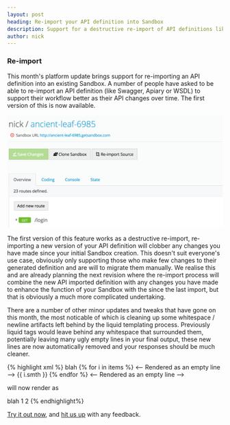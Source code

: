 ```yaml
---
layout: post
heading: Re-import your API definition into Sandbox
description: Support for a destructive re-import of API definitions like Swagger & Apiary into Sandbox, as well as some more tweaks to give better formatted template responses.
author: nick
---
```


### Re-import

This month's platform update brings support for re-importing an API definition into an existing Sandbox. A number of people have asked to be able to re-import an API definition (like Swagger, Apiary or WSDL) to support their workflow better as their API changes over time. The first version of this is now available.

<img src="/lib/images/2015_05_11_reimport.png" />

The first version of this feature works as a destructive re-import, re-importing a new version of your API definition will clobber any changes you have made since your initial Sandbox creation. This doesn't suit everyone's use case, obviously only supporting those who make few changes to their generated definition and are will to migrate them manually. We realise this and are already planning the next revision where the re-import process will combine the new API imported definition with any changes you have made to enhance the function of your Sandbox with the since the last import, but that is obviously a much more complicated undertaking.

There are a number of other minor updates and tweaks that have gone on this month, the most noticable of which is cleaning up some whitespace / newline artifacts left behind by the liquid templating process. Previously liquid tags would leave behind any whitespace that surrounded them, potentially leaving many ugly empty lines in your final output, these new lines are now automatically removed and your responses should be much cleaner.

{% highlight xml %}
<some>
    <item>blah</item>
    {% for i in items %} <-- Rendered as an empty line -->
    <value>{{ i.smth }}</value>
    {% endfor %} <-- Rendered as an empty line -->
</some>

will now render as

<some>
    <item>blah</item>
    <value>1</value>
    <value>2</value>
</some>
{% endhighlight%}

[Try it out now](https://getsandbox.com), and [hit us up](https://twitter.com/_getsandbox) with any feedback.